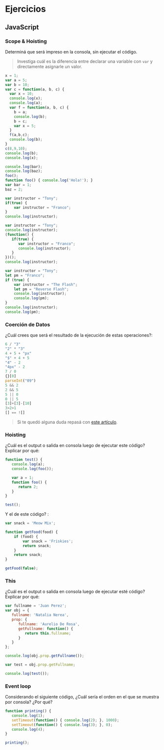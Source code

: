 
# Ejercicios

## JavaScript

### Scope & Hoisting

Determiná que será impreso en la consola, sin ejecutar el código.

> Investiga cuál es la diferencia entre declarar una variable con `var` y directamente asignarle un valor.

```javascript
x = 1;
var a = 5;
var b = 10;
var c = function(a, b, c) {
  var x = 10;        
  console.log(x);        
  console.log(a);
  var f = function(a, b, c) {
    b = a;
    console.log(b);
    b = c;
    var x = 5;
  }
  f(a,b,c);
  console.log(b);
}
c(8,9,10);
console.log(b);
console.log(x);
```

```javascript
console.log(bar);
console.log(baz);
foo();
function foo() { console.log('Hola!'); }
var bar = 1;
baz = 2;
```

```javascript
var instructor = "Tony";
if(true) {
    var instructor = "Franco";
}
console.log(instructor);
```

```javascript
var instructor = "Tony";
console.log(instructor);
(function() {
   if(true) {
      var instructor = "Franco";
      console.log(instructor);
   }
})();
console.log(instructor);
```
```javascript
var instructor = "Tony";
let pm = "Franco";
if (true) {
    var instructor = "The Flash";
    let pm = "Reverse Flash";
    console.log(instructor);
    console.log(pm);
}
console.log(instructor);
console.log(pm);
```
### Coerción de Datos

¿Cuál crees que será el resultado de la ejecución de estas operaciones?:

```javascript
6 / "3"
"2" * "3"
4 + 5 + "px"
"$" + 4 + 5
"4" - 2
"4px" - 2
7 / 0
{}[0]
parseInt("09")
5 && 2
2 && 5
5 || 0
0 || 5
[3]+[3]-[10]
3>2>1
[] == ![]
```

> Si te quedó alguna duda repasá con [este artículo](http://javascript.info/tutorial/object-conversion).


### Hoisting

¿Cuál es el output o salida en consola luego de ejecutar este código? Explicar por qué:

```javascript
function test() {
   console.log(a);
   console.log(foo());

   var a = 1;
   function foo() {
      return 2;
   }
}

test();
```

Y el de este código? :

```javascript
var snack = 'Meow Mix';

function getFood(food) {
    if (food) {
        var snack = 'Friskies';
        return snack;
    }
    return snack;
}

getFood(false);
```


### This

¿Cuál es el output o salida en consola luego de ejecutar esté código? Explicar por qué:

```javascript
var fullname = 'Juan Perez';
var obj = {
   fullname: 'Natalia Nerea',
   prop: {
      fullname: 'Aurelio De Rosa',
      getFullname: function() {
         return this.fullname;
      }
   }
};

console.log(obj.prop.getFullname());

var test = obj.prop.getFullname;

console.log(test());
```

### Event loop

Considerando el siguiente código, ¿Cuál sería el orden en el que se muestra por consola? ¿Por qué?

```javascript
function printing() {
   console.log(1);
   setTimeout(function() { console.log(2); }, 1000);
   setTimeout(function() { console.log(3); }, 0);
   console.log(4);
}

printing();
```
